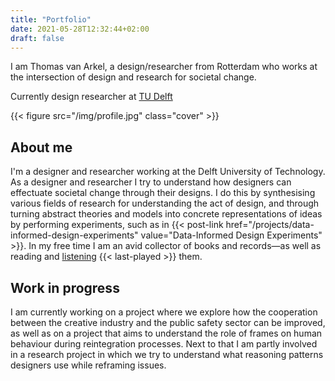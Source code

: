 ```yaml
---
title: "Portfolio"
date: 2021-05-28T12:32:44+02:00
draft: false
---
```

I am Thomas van Arkel, a design/researcher from Rotterdam who works at the intersection of design and research for societal change.

Currently design researcher at [TU Delft](https://www.tudelft.nl/io/)

{{< figure src="/img/profile.jpg" class="cover" >}}

## About me
I'm a designer and researcher working at the Delft University of Technology. As a designer and researcher I try to understand how designers can effectuate societal change through their designs. I do this by synthesising various fields of research for understanding the act of design, and through turning abstract theories and models into concrete representations of ideas by performing experiments, such as in {{< post-link href="/projects/data-informed-design-experiments" value="Data-Informed Design Experiments" >}}. In my free time I am an avid collector of books and records—as well as reading and [listening](https://www.last.fm/user/thvanarkel) {{< last-played >}} them.


## Work in progress
I am currently working on a project where we explore how the cooperation between the creative industry and the public safety sector can be improved, as well as on a project that aims to understand the role of frames on human behaviour during reintegration processes. Next to that I am partly involved in a research project in which we try to understand what reasoning patterns designers use while reframing issues.
